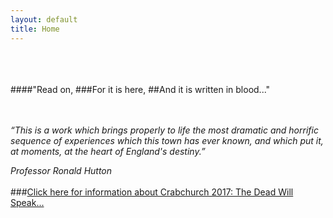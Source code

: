 ```yaml
---
layout: default
title: Home       
---
```


<br>
<br>
<br>
####"Read on,
###For it is here,
##And it is written in blood..."

<br>
<br>
<br>

_“This is a work which brings properly to life the most dramatic and horrific sequence of experiences which this town has ever known, and which put it, at  moments, at the heart of England's destiny.”_

_Professor Ronald Hutton_
<br>
<br>
###[Click here for information about Crabchurch 2017: The Dead Will Speak...](https://crabchurchconspiracy.wordpress.com/)


